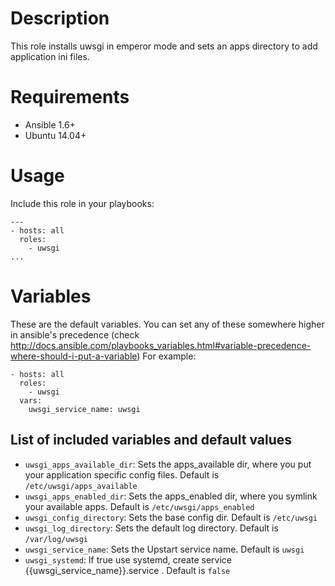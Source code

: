 # Description
This role installs uwsgi in emperor mode and sets an apps directory to add application ini files.

# Requirements

* Ansible 1.6+
* Ubuntu 14.04+

# Usage
Include this role in your playbooks:
```
---
- hosts: all
  roles:
    - uwsgi
...
```

# Variables 
These are the default variables. You can set any of these somewhere higher in ansible's precedence (check 
http://docs.ansible.com/playbooks_variables.html#variable-precedence-where-should-i-put-a-variable)
For example:
```
- hosts: all
  roles:
    - uwsgi
  vars:
    uwsgi_service_name: uwsgi
```

## List of included variables and default values

* ```uwsgi_apps_available_dir```: Sets the apps_available dir, where you put your application specific config files. Default is ```/etc/uwsgi/apps_available```
* ```uwsgi_apps_enabled_dir```: Sets the apps_enabled dir, where you symlink your available apps. Default is ```/etc/uwsgi/apps_enabled```
* ```uwsgi_config_directory```: Sets the base config dir. Default is ```/etc/uwsgi```
* ```uwsgi_log_directory```: Sets the default log directory. Default is ```/var/log/uwsgi```
* ```uwsgi_service_name```: Sets the Upstart service name. Default is ```uwsgi```
* ```uwsgi_systemd```: If true use systemd, create service {{uwsgi_service_name}}.service . Default is ```false```
